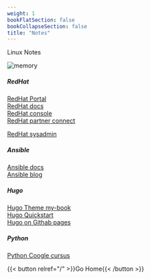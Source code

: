 ```yaml
---
weight: 1
bookFlatSection: false
bookCollapseSection: false
title: "Notes"
---
```


Linux Notes


![memory](/images/mydocs2_small.png)



##### RedHat  
[RedHat Portal](https://access.redhat.com)  
[RedHat docs](https://docs.redhat.com)  
[RedHat console](https://console.redhat.com)  
[RedHat partner connect](https://partnercenter.redhat.com/Dashboard_page)  

[RedHat sysadmin](https://redhat.com/sysadmin)  


##### Ansible

[Ansible docs](https://docs.ansible.com/ansible/latest)  
[Ansible blog](https://www.ansible.com/blog)  

##### Hugo

[Hugo Theme my-book](https://github.com/alex-shpak/hugo-book)  
[Hugo Quickstart](https://gohugo.io/getting-started/quick-start/)   
[Hugo on Githab pages](https://gohugo.io/hosting-and-deployment/hosting-on-github/)   

##### Python

[Python Coogle cursus](https://developers.google.com/edu/python)

{{< button relref="/" >}}Go Home{{< /button >}}
